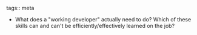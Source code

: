 tags:: meta

- What does a "working developer" actually need to do? Which of these skills can and can't be efficiently/effectively learned on the job?